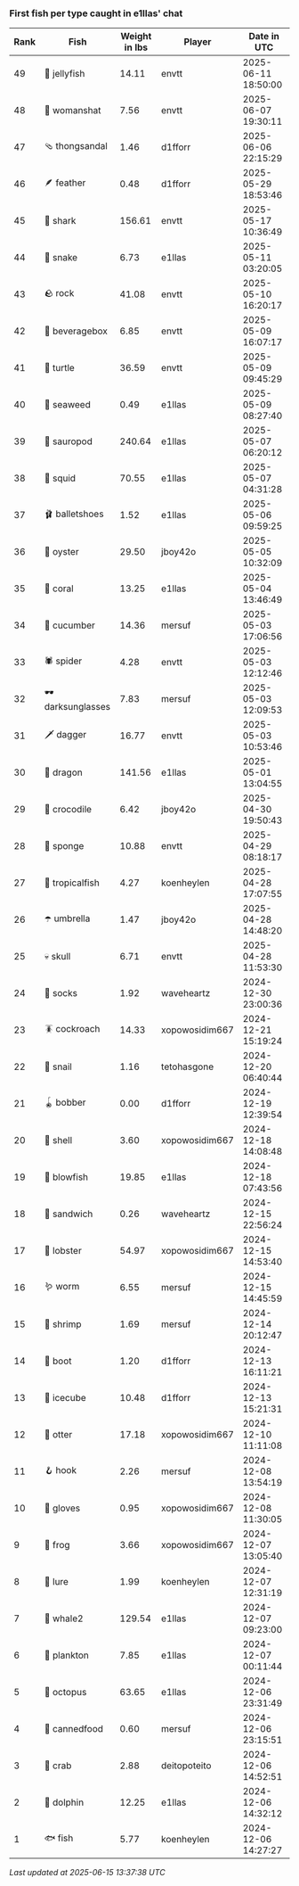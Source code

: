 ### First fish per type caught in e1llas' chat
| Rank | Fish | Weight in lbs | Player | Date in UTC |
|------|--------|-----------|---------|------|
| 49  | 🪼 jellyfish | 14.11 | envtt | 2025-06-11 18:50:00 |
| 48  | 👒 womanshat | 7.56 | envtt | 2025-06-07 19:30:11 |
| 47  | 🩴 thongsandal | 1.46 | d1fforr | 2025-06-06 22:15:29 |
| 46  | 🪶 feather | 0.48 | d1fforr | 2025-05-29 18:53:46 |
| 45  | 🦈 shark | 156.61 | envtt | 2025-05-17 10:36:49 |
| 44  | 🐍 snake | 6.73 | e1llas | 2025-05-11 03:20:05 |
| 43  | 🪨 rock | 41.08 | envtt | 2025-05-10 16:20:17 |
| 42  | 🧃 beveragebox | 6.85 | envtt | 2025-05-09 16:07:17 |
| 41  | 🐢 turtle | 36.59 | envtt | 2025-05-09 09:45:29 |
| 40  | 🌿 seaweed | 0.49 | e1llas | 2025-05-09 08:27:40 |
| 39  | 🦕 sauropod | 240.64 | e1llas | 2025-05-07 06:20:12 |
| 38  | 🦑 squid | 70.55 | e1llas | 2025-05-07 04:31:28 |
| 37  | 🩰 balletshoes | 1.52 | e1llas | 2025-05-06 09:59:25 |
| 36  | 🦪 oyster | 29.50 | jboy42o | 2025-05-05 10:32:09 |
| 35  | 🪸 coral | 13.25 | e1llas | 2025-05-04 13:46:49 |
| 34  | 🥒 cucumber | 14.36 | mersuf | 2025-05-03 17:06:56 |
| 33  | 🕷️ spider | 4.28 | envtt | 2025-05-03 12:12:46 |
| 32  | 🕶️ darksunglasses | 7.83 | mersuf | 2025-05-03 12:09:53 |
| 31  | 🗡️ dagger | 16.77 | envtt | 2025-05-03 10:53:46 |
| 30  | 🐉 dragon | 141.56 | e1llas | 2025-05-01 13:04:55 |
| 29  | 🐊 crocodile | 6.42 | jboy42o | 2025-04-30 19:50:43 |
| 28  | 🧽 sponge | 10.88 | envtt | 2025-04-29 08:18:17 |
| 27  | 🐠 tropicalfish | 4.27 | koenheylen | 2025-04-28 17:07:55 |
| 26  | ☂️ umbrella | 1.47 | jboy42o | 2025-04-28 14:48:20 |
| 25  | 💀 skull | 6.71 | envtt | 2025-04-28 11:53:30 |
| 24  | 🧦 socks | 1.92 | waveheartz | 2024-12-30 23:00:36 |
| 23  | 🪳 cockroach | 14.33 | xopowosidim667 | 2024-12-21 15:19:24 |
| 22  | 🐌 snail | 1.16 | tetohasgone | 2024-12-20 06:40:44 |
| 21  | 🪀 bobber | 0.00 | d1fforr | 2024-12-19 12:39:54 |
| 20  | 🐚 shell | 3.60 | xopowosidim667 | 2024-12-18 14:08:48 |
| 19  | 🐡 blowfish | 19.85 | e1llas | 2024-12-18 07:43:56 |
| 18  | 🥪 sandwich | 0.26 | waveheartz | 2024-12-15 22:56:24 |
| 17  | 🦞 lobster | 54.97 | xopowosidim667 | 2024-12-15 14:53:40 |
| 16  | 🪱 worm | 6.55 | mersuf | 2024-12-15 14:45:59 |
| 15  | 🦐 shrimp | 1.69 | mersuf | 2024-12-14 20:12:47 |
| 14  | 👢 boot | 1.20 | d1fforr | 2024-12-13 16:11:21 |
| 13  | 🧊 icecube | 10.48 | d1fforr | 2024-12-13 15:21:31 |
| 12  | 🦦 otter | 17.18 | xopowosidim667 | 2024-12-10 11:11:08 |
| 11  | 🪝 hook | 2.26 | mersuf | 2024-12-08 13:54:19 |
| 10  | 🧤 gloves | 0.95 | xopowosidim667 | 2024-12-08 11:30:05 |
| 9  | 🐸 frog | 3.66 | xopowosidim667 | 2024-12-07 13:05:40 |
| 8  | 🎏 lure | 1.99 | koenheylen | 2024-12-07 12:31:19 |
| 7  | 🐋 whale2 | 129.54 | e1llas | 2024-12-07 09:23:00 |
| 6  | 🦠 plankton | 7.85 | e1llas | 2024-12-07 00:11:44 |
| 5  | 🐙 octopus | 63.65 | e1llas | 2024-12-06 23:31:49 |
| 4  | 🥫 cannedfood | 0.60 | mersuf | 2024-12-06 23:15:51 |
| 3  | 🦀 crab | 2.88 | deitopoteito | 2024-12-06 14:52:51 |
| 2  | 🐬 dolphin | 12.25 | e1llas | 2024-12-06 14:32:12 |
| 1  | 🐟 fish | 5.77 | koenheylen | 2024-12-06 14:27:27 |

_Last updated at 2025-06-15 13:37:38 UTC_
